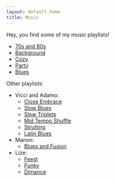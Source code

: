 ```yaml
---
layout: default_home
title: Music
---
```

Hey, you find some of my music playlists!

- [70s and 80s](https://www.youtube.com/playlist?list=PLwXO-MwN2v9pm1ozOEhGmXZLDOIs1G9Mk)
- [Background](https://www.youtube.com/playlist?list=PLwXO-MwN2v9qA3vhJDNiYy0j7olxdxQGi)
- [Cozy](https://www.youtube.com/playlist?list=PLwXO-MwN2v9qbJpFFKbfBgIA79Of5VaIf)
- [Party](https://www.youtube.com/playlist?list=PLwXO-MwN2v9pdW9n5c3q30Knlq7YvFxFM)
- [Blues](https://www.youtube.com/playlist?list=PLwXO-MwN2v9rKc6RbMfN5o_bpw0tljQve)

Other playlists:

- Vicci and Adamo: 
    - [Close Embrace](https://open.spotify.com/playlist/5Hb40dcuKZyGTubWNBbFXF?si=VnQtjl63SKCIKMIa8pgNoA) 
    - [Slow Blues](https://open.spotify.com/playlist/1lg8HTVMhiEcfiAr3h4EiK?si=BT1I-EAbQxeZIuUdg2zbRg) 
    - [Slow Triplets](https://open.spotify.com/playlist/3sTBCUs0Dawf7eb0r8KtNw?si=nerz5xEwTMGtetICxqCqTA) 
    - [Mid Tempo Shuffle](https://open.spotify.com/playlist/2CJOieYAtIFrSfpcpwBNm6?si=zO-zI35ATlOsIL99nsBi1g) 
    - [Strutting](https://open.spotify.com/playlist/0uUsrEb6t6JEfu5GUVzRUO?si=djjigk07R6mGQ4hUxqG9-g) 
    - [Latin Blues](https://open.spotify.com/playlist/1UoObyFVkL3qFNsROuZV2b?si=TnqujpxDRvmHCMZDh59Xag) 
- Manon: 
    - [Blues and Fusion](https://open.spotify.com/playlist/2q7VtCaYxdmQmOJIEKJkUV?si=9P1ZO4KZQW6uv79y160sEA)
- Lize: 
    - [Feest](https://open.spotify.com/playlist/0RIHgjz3TAEjbqwW5x2XoU) 
    - [Funky](https://open.spotify.com/playlist/0tyk0Omk6JhQwkvebkbv04) 
    - [Dimance](https://open.spotify.com/playlist/6vxBtkdUY7R1Sdp53xRpH8)

